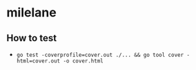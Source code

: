 # milelane

## How to test
- `go test -coverprofile=cover.out ./... && go tool cover -html=cover.out -o cover.html`
